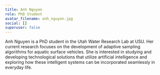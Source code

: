 ```yaml
---
title: Anh Nguyen
role: PhD Student
avatar_filename: anh_nguyen.jpg
social: []
superuser: false
---
```

Anh Nguyen is a PhD student in the Utah Water Research Lab at USU. Her current research focuses on the development of adaptive sampling algorithms for aquatic surface vehicles. She is interested in studying and developing technological solutions that utilize artificial intelligence and exploring how these intelligent systems can be incorporated seamlessly in everyday life.